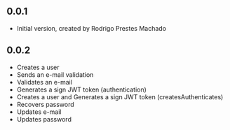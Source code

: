 ## 0.0.1

- Initial version, created by Rodrigo Prestes Machado

## 0.0.2

- Creates a user
- Sends an e-mail validation
- Validates an e-mail
- Generates a sign JWT token (authentication)
- Creates a user and Generates a sign JWT token (createsAuthenticates)
- Recovers password
- Updates e-mail
- Updates password
